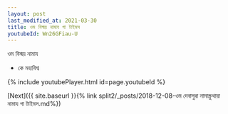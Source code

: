 ```yaml
---
layout: post
last_modified_at: 2021-03-30
title: ওম বিস্ময় নামায গা টাইমস
youtubeId: Wn26GFiau-U
---
```

 
 
 ওম বিস্ময় নামায  
 
 -  কে মহাবিশ্ব 
 
  
 
  
 
 
 
 
 
 


{% include youtubePlayer.html id=page.youtubeId %}
 
[Next]({{ site.baseurl }}{% link  split2/_posts/2018-12-08-ওম দেবাসুরা নামাস্ক্রুথায়া নামায গা টাইমস.md%})
 
